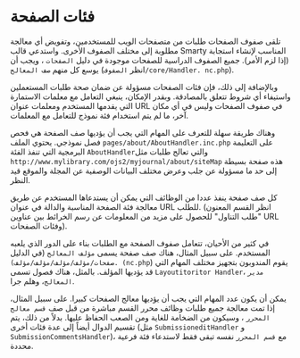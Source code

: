 # فئات الصفحة

تلقى صفوف الصفحات طلبات من متصفحات الويب للمستخدمين، وتفويض أي معالجة مطلوبة إلى مختلف الصفوف الأخرى. واستدعي قالب Smarty المناسب لإنشاء استجابة (إذا لزم الأمر). جميع الصفوف الدراسية للصفحات موجودة في دليل `الصفحات` ، ويجب أن يوسع كل منهم `صف المعالج` (انظر `الصفوف/core/Handler. nc.php`).

وبالإضافة إلى ذلك، فإن فئات الصفحات مسؤولة عن ضمان صحة طلبات المستعملين واستيفاء أي شروط تتعلق بالمصادقة. وبقدر الإمكان، ينبغي التعامل مع معلمات الاستمارة التي يقدمها المستخدم ومعلمات عنوان URL في صفوف الصفحات وليس في أي مكان آخر، ما لم يتم استخدام فئة نموذج للتعامل مع المعلمات.

وهناك طريقة سهلة للتعرف على المهام التي يجب أن يؤديها صف الصفحة هي فحص فصل نموذجي. يحتوي الملف `pages/about/AboutHandler.inc.php` على التعليمة البرمجية التي تنفذ الفئة `AboutHandler`والتي تعالج طلبات مثل `http://www.mylibrary.com/ojs2/myjournal/about/siteMap` هذه صفحة بسيطة إلى حد ما مسؤولة عن جلب وعرض مختلف البيانات الوصفية عن المجلة والموقع قيد النظر.

كل صف صفحة ينفذ عددا من الوظائف التي يمكن أن يستدعاها المستخدم عن طريق معالجة فئة الصفحة المناسبة والدالة في عنوان URL للطلب. (انظر القسم المعنون "طلب التناول" للحصول على مزيد من المعلومات عن رسم الخرائط بين عناوين URL وفئات الصفحات).

في كثير من الأحيان، تتعامل صفوف الصفحة مع الطلبات بناء على الدور الذي يلعبه المستخدم. على سبيل المثال، هناك صف صفحة يسمى `مؤلف المعالج` (في الدليل `صفحات/مؤلف/مؤلف/مؤلف/مؤلف). (nc.php`) يقوم المندوبون بتجهيز مختلف المهام التي قد يؤديها المؤلف. بالمثل، هناك فصول تسمى `Layoutitoritor Handler`، `مدير المعالج`، وهلم جرا.

يمكن أن يكون عدد المهام التي يجب أن يؤديها معالج الصفحات كبيرا. على سبيل المثال، إذا تمت معالجة جميع طلبات وظائف محرر القسم مباشرة من قبل صف `قسم معالج المحرر` ، وسيكون من الضخامة للغاية ومن الصعب الحفاظ عليها. بدلاً من ذلك، يتم تقسيم الدوال أيضاً إلى عدة فئات أخرى (مثل `SubmissioneditHandler` و `SubmissionCommentsHandler`)، مع `قسم المحرر` نفسه تبقى فقط لاستدعاء فئة فرعية محددة.

